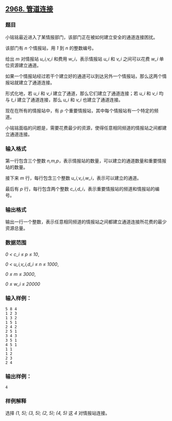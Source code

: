 ## [2968. 管道连接](https://www.acwing.com/problem/content/2971/)

### 题目

小铭铭最近进入了某情报部门，该部门正在被如何建立安全的通道连接困扰。

该部门有 *n* 个情报站，用 *1* 到 *n* 的整数编号。

给出 *m* 对情报站 *u_i,v_i* 和费用 *w_i*，表示情报站 *u_i* 和 *v_i* 之间可以花费 *w_i* 单位资源建立通道。

如果一个情报站经过若干个建立好的通道可以到达另外一个情报站，那么这两个情报站就建立了通道连接。

形式化地，若 *u_i* 和 *v_i* 建立了通道，那么它们建立了通道连接；若 *u_i* 和 *v_i* 均与 *t_i* 建立了通道连接，那么 *u_i* 和 *v_i* 也建立了通道连接。

现在在所有的情报站中，有 *p* 个重要情报站，其中每个情报站有一个特定的频道。

小铭铭面临的问题是，需要花费最少的资源，使得任意相同频道的情报站之间都建立通道连接。

### 输入格式

第一行包含三个整数 *n,m,p*，表示情报站的数量，可以建立的通道数量和重要情报站的数量。

接下来 *m* 行，每行包含三个整数 *u_i,v_i,w_i*，表示可以建立的通道。

最后有 *p* 行，每行包含两个整数 *c_i,d_i*，表示重要情报站的频道和情报站的编号。

### 输出格式

输出一行一个整数，表示任意相同频道的情报站之间都建立通道连接所花费的最少资源总量。

### 数据范围

*0 < c_i ≤ p ≤ 10*,

*0 < u_i,v_i,d_i ≤ n ≤ 1000*,

*0 ≤ m ≤ 3000*,

*0 ≤ w_i ≤ 20000*

### 输入样例：

```
5 8 4
1 2 3
1 3 2
1 5 1
2 4 2
2 5 1
3 4 3
3 5 1
4 5 1
1 1
1 2
2 3
2 4
```

### 输出样例：

```
4
```

### 样例解释

选择 *(1, 5); (3, 5); (2, 5); (4, 5)* 这 *4* 对情报站连接。
